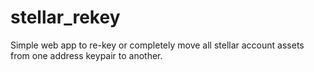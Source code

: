 # stellar_rekey
Simple web app to re-key or completely move all stellar account assets from one address keypair to another.
